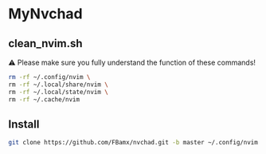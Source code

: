 # MyNvchad

## clean_nvim.sh

⚠️ Please make sure you fully understand the function of these commands!

```bash
rm -rf ~/.config/nvim \
rm -rf ~/.local/share/nvim \
rm -rf ~/.local/state/nvim \
rm -rf ~/.cache/nvim
```

## Install

```bash
git clone https://github.com/FBamx/nvchad.git -b master ~/.config/nvim
```
